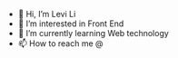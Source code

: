 - 👋 Hi, I’m Levi Li
- 👀 I’m interested in Front End
- 🌱 I’m currently learning Web technology
- 📫 How to reach me @

<!---
ewrfli/ewrfli is a ✨ special ✨ repository because its `README.md` (this file) appears on your GitHub profile.
You can click the Preview link to take a look at your changes.
--->
